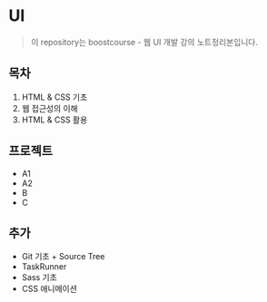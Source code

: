 # UI
> 이 repository는 boostcourse - 웹 UI 개발 강의 노트정리본입니다.
## 목차
1. HTML & CSS 기초
2. 웹 접근성의 이해
3. HTML & CSS 활용

## 프로젝트
- A1
- A2
- B
- C

## 추가
- Git 기초 + Source Tree
- TaskRunner
- Sass 기초
- CSS 애니메이션
